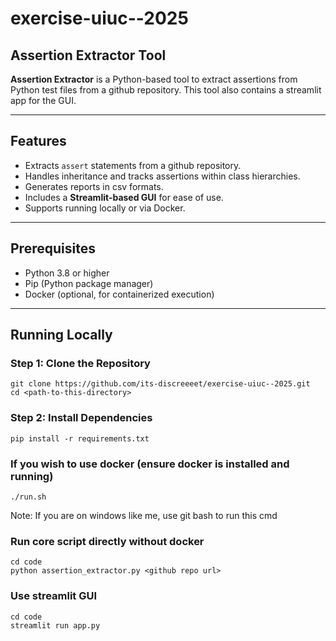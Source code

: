 # exercise-uiuc--2025

## Assertion Extractor Tool

**Assertion Extractor** is a Python-based tool to extract assertions from Python test files from a github repository. This tool also contains a streamlit app for the GUI.

---

## Features

- Extracts `assert` statements from a github repository.
- Handles inheritance and tracks assertions within class hierarchies.
- Generates reports in csv formats.
- Includes a **Streamlit-based GUI** for ease of use.
- Supports running locally or via Docker.

---

## Prerequisites

- Python 3.8 or higher
- Pip (Python package manager)
- Docker (optional, for containerized execution)

---

## Running Locally

### Step 1: Clone the Repository
```
git clone https://github.com/its-discreeeet/exercise-uiuc--2025.git
cd <path-to-this-directory>
```

### Step 2: Install Dependencies
```
pip install -r requirements.txt
```

### If you wish to use docker (ensure docker is installed and running)
```
./run.sh
```
Note: If you are on windows like me, use git bash to run this cmd

### Run core script directly without docker
```
cd code
python assertion_extractor.py <github repo url>
```

### Use streamlit GUI
```
cd code
streamlit run app.py
```
